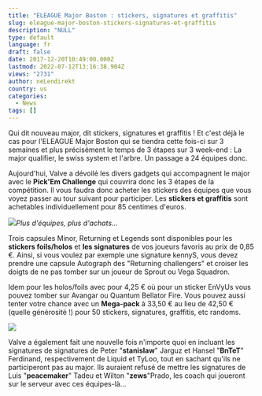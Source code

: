 ```yaml
---
title: "ELEAGUE Major Boston : stickers, signatures et graffitis"
slug: eleague-major-boston-stickers-signatures-et-graffitis
description: "NULL"
type: default
language: fr
draft: false
date: 2017-12-20T10:49:00.000Z
lastmod: 2022-07-12T13:16:38.904Z
views: "2731"
author: neLendirekt
country: us
categories:
  - News
tags: []
---
```

Qui dit nouveau major, dit stickers, signatures et graffitis ! Et c'est déjà le cas pour l'ELEAGUE Major Boston qui se tiendra cette fois-ci sur 3 semaines et plus précisément le temps de 3 étapes sur 3 week-end : La major qualifier, le swiss system et l'arbre. Un passage a 24 équipes donc.

Aujourd'hui, Valve a dévoilé les divers gadgets qui accompagnent le major avec le **Pick'Em Challenge** qui couvrira donc les 3 étapes de la compétition. Il vous faudra donc acheter les stickers des équipes que vous voyez passer au tour suivant pour participer. Les **stickers et graffitis** sont achetables individuellement pour 85 centimes d'euros.

![](/images/articles/5a3a334940dc3/images/ufysi8TdjSM0RMpkyVH3c8oYJfDgBtHcge06QcLl.png)_Plus d'équipes, plus d'achats..._

Trois capsules Minor, Returning et Legends sont disponibles pour les **stickers foils/holos** et **les signatures** de vos joueurs favoris au prix de 0,85 €. Ainsi, si vous voulez par exemple une signature kennyS, vous devez prendre une capsule Autograph des "Returning challengers" et croiser les doigts de ne pas tomber sur un joueur de Sprout ou Vega Squadron. 

Idem pour les holos/foils avec pour 4,25 € où pour un sticker EnVyUs vous pouvez tomber sur Avangar ou Quantum Bellator Fire. Vous pouvez aussi tenter votre chance avec un **Mega-pack** à 33,50 € au lieu de 42,50 € (quelle générosité !) pour 50 stickers, signatures, graffitis, etc randoms.

![](/images/articles/5a3a334940dc3/images/OD3n74zKthE3WrY0vPgqH1UrNuG6Q83OHRFHzJJl.jpeg)

Valve a également fait une nouvelle fois n'importe quoi en incluant les signatures de signatures de Peter "**stanislaw**" Jarguz et Hansel "**BnTeT**" Ferdinand, respectivement de Liquid et TyLoo, tout en sachant qu'ils ne participeront pas au major. Ils auraient refusé de mettre les signatures de Luis "**peacemaker**" Tadeu et Wilton "**zews**"Prado, les coach qui joueront sur le serveur avec ces équipes-là...
